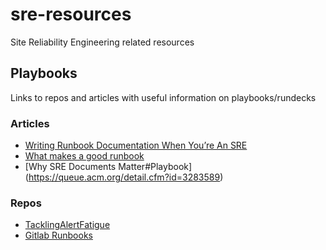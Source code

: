 # sre-resources
Site Reliability Engineering related resources

## Playbooks
Links to repos and articles with useful information on playbooks/rundecks
### Articles
- [Writing Runbook Documentation When You’re An SRE](https://www.transposit.com/blog/2020.01.30-writing-runbook-documentation-when-youre-an-sre/)
- [What makes a good runbook](https://www.transposit.com/blog/2019.11.14-what-makes-a-good-runbook/)
- [Why SRE Documents Matter#Playbook] (https://queue.acm.org/detail.cfm?id=3283589)
### Repos
- [TacklingAlertFatigue](https://github.com/CaitieM20/Talks/blob/master/TacklingAlertFatigue/runbook.md)
- [Gitlab Runbooks](https://gitlab.com/gitlab-com/runbooks)



